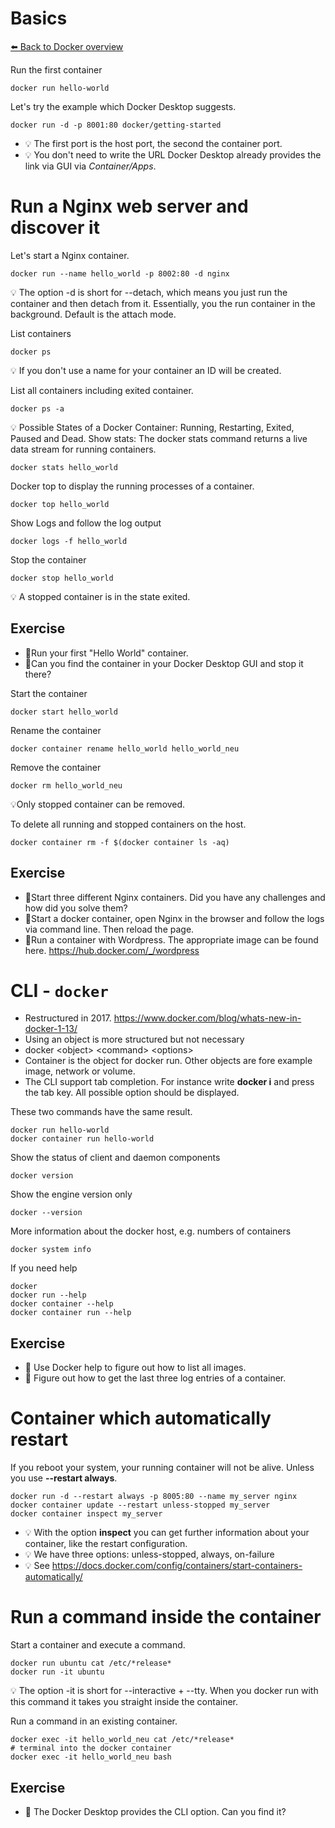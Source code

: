 # Basics
[⬅️ Back to Docker overview](docker.md)

Run the first container
```
docker run hello-world
```

Let's try the example which Docker Desktop suggests.
```
docker run -d -p 8001:80 docker/getting-started
 ```
 * 💡 The first port is the host port, the second the container port. 
 * 💡 You don't need to write the URL Docker Desktop already provides the link via GUI via *Container/Apps*. 

# Run a Nginx web server and discover it
Let's start a Nginx container. 
```
docker run --name hello_world -p 8002:80 -d nginx
```
💡 The option -d is short for --detach, which means you just run the container and then detach from it. Essentially, you the run container in the background. Default is the attach mode.

List containers
```
docker ps
```
💡 If you don't use a name for your container an ID will be created.

List all containers including exited container. 
```
docker ps -a
```
💡 Possible States of a Docker Container: Running, Restarting, Exited, Paused and Dead.
Show stats: The docker stats command returns a live data stream for running containers. 
```
docker stats hello_world
```
Docker top to display the running processes of a container.
```
docker top hello_world 
```
Show Logs and follow the log output
```
docker logs -f hello_world
```
Stop the container
```
docker stop hello_world
```
💡 A stopped container is in the state exited.


## Exercise
* 📝Run your first "Hello World" container.
* 📝Can you find the container in your Docker Desktop GUI and stop it there?


Start the container
``` 
docker start hello_world
```
Rename the container
```  
docker container rename hello_world hello_world_neu
```
Remove the container
```  
docker rm hello_world_neu
```
💡Only stopped container can be removed.

To delete all running and stopped containers on the host. 
```  
docker container rm -f $(docker container ls -aq)
```  
## Exercise
* 📝Start three different Nginx containers. Did you have any challenges and how did you solve them?
* 📝Start a docker container, open Nginx in the browser and follow the logs via command line. Then reload the page.
* 📝Run a container with Wordpress. The appropriate image can be found here. https://hub.docker.com/_/wordpress


# CLI - `docker`
* Restructured in 2017. https://www.docker.com/blog/whats-new-in-docker-1-13/
* Using an object is more structured but not necessary
* docker \<object> \<command> \<options>
* Container is the object for docker run. Other objects are fore example image, network or volume.
* The CLI support tab completion. For instance write **docker i** and press the tab key. All possible option should be displayed.  

These two commands have the same result.
``` 
docker run hello-world
docker container run hello-world
``` 
Show the status of client and daemon components
``` 
docker version
```
Show the engine version only
``` 
docker --version 
``` 
More information about the docker host, e.g. numbers of containers
``` 
docker system info
```
If you need help
``` 
docker 
docker run --help
docker container --help
docker container run --help
```

## Exercise
* 📝 Use Docker help to figure out how to list all images.
* 📝 Figure out how to get the last three log entries of a container. 

# Container which automatically restart
If you reboot your system, your running container will not be alive. Unless you use **--restart always**. 
```
docker run -d --restart always -p 8005:80 --name my_server nginx
docker container update --restart unless-stopped my_server
docker container inspect my_server
```
* 💡 With the option **inspect** you can get further information about your container, like the restart configuration. 
* 💡 We have three options: unless-stopped, always, on-failure
* 💡 See https://docs.docker.com/config/containers/start-containers-automatically/


# Run a command inside the container
Start a container and execute a command.
``` 
docker run ubuntu cat /etc/*release*
docker run -it ubuntu
``` 
💡 The option -it is short for --interactive + --tty. When you docker run with this command it takes you straight inside the container.

Run a command in an existing container. 
``` 
docker exec -it hello_world_neu cat /etc/*release*
# terminal into the docker container
docker exec -it hello_world_neu bash
``` 
## Exercise
* 📝 The Docker Desktop provides the CLI option. Can you find it?